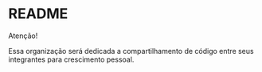 # README

Atenção!

Essa organização será dedicada a compartilhamento de código entre seus integrantes para crescimento pessoal.
